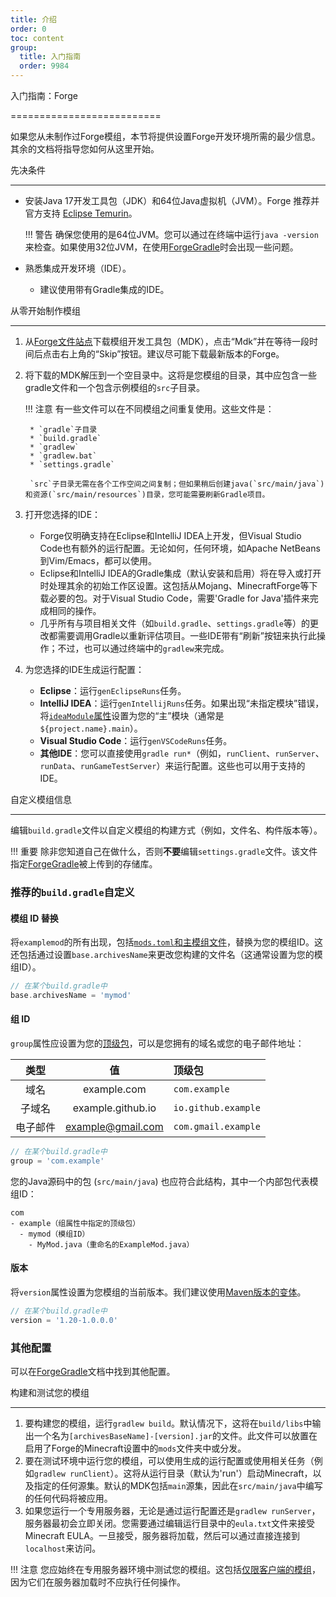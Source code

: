 ```yaml
---
title: 介绍
order: 0
toc: content
group:
  title: 入门指南
  order: 9984
---
```

入门指南：Forge

==========================

如果您从未制作过Forge模组，本节将提供设置Forge开发环境所需的最少信息。其余的文档将指导您如何从这里开始。

先决条件

-------------

* 安装Java 17开发工具包（JDK）和64位Java虚拟机（JVM）。Forge 推荐并官方支持 [Eclipse Temurin][jdk]。

    !!! 警告
        确保您使用的是64位JVM。您可以通过在终端中运行`java -version`来检查。如果使用32位JVM，在使用[ForgeGradle]时会出现一些问题。

* 熟悉集成开发环境（IDE）。
    * 建议使用带有Gradle集成的IDE。

从零开始制作模组

--------------------

1. 从[Forge文件站点][files]下载模组开发工具包（MDK），点击“Mdk”并在等待一段时间后点击右上角的“Skip”按钮。建议尽可能下载最新版本的Forge。
2. 将下载的MDK解压到一个空目录中。这将是您模组的目录，其中应包含一些gradle文件和一个包含示例模组的`src`子目录。

    !!! 注意
        有一些文件可以在不同模组之间重复使用。这些文件是：
  
        * `gradle`子目录
        * `build.gradle`
        * `gradlew`
        * `gradlew.bat`
        * `settings.gradle`

        `src`子目录无需在各个工作空间之间复制；但如果稍后创建java(`src/main/java`)和资源(`src/main/resources`)目录，您可能需要刷新Gradle项目。

3. 打开您选择的IDE：
    * Forge仅明确支持在Eclipse和IntelliJ IDEA上开发，但Visual Studio Code也有额外的运行配置。无论如何，任何环境，如Apache NetBeans到Vim/Emacs，都可以使用。
    * Eclipse和IntelliJ IDEA的Gradle集成（默认安装和启用）将在导入或打开时处理其余的初始工作区设置。这包括从Mojang、MinecraftForge等下载必要的包。对于Visual Studio Code，需要'Gradle for Java'插件来完成相同的操作。
    * 几乎所有与项目相关文件（如`build.gradle`、`settings.gradle`等）的更改都需要调用Gradle以重新评估项目。一些IDE带有“刷新”按钮来执行此操作；不过，也可以通过终端中的`gradlew`来完成。
4. 为您选择的IDE生成运行配置：
    * **Eclipse**：运行`genEclipseRuns`任务。
    * **IntelliJ IDEA**：运行`genIntellijRuns`任务。如果出现“未指定模块”错误，将[`ideaModule`属性][config]设置为您的“主”模块（通常是`${project.name}.main`）。
    * **Visual Studio Code**：运行`genVSCodeRuns`任务。
    * **其他IDE**：您可以直接使用`gradle run*`（例如，`runClient`、`runServer`、`runData`、`runGameTestServer`）来运行配置。这些也可以用于支持的IDE。

自定义模组信息

--------------------------------

编辑`build.gradle`文件以自定义模组的构建方式（例如，文件名、构件版本等）。

!!! 重要
    除非您知道自己在做什么，否则**不要**编辑`settings.gradle`文件。该文件指定[ForgeGradle]被上传到的存储库。

### 推荐的`build.gradle`自定义

#### 模组 ID 替换

将`examplemod`的所有出现，包括[`mods.toml`和主模组文件][modfiles]，替换为您的模组ID。这还包括通过设置`base.archivesName`来更改您构建的文件名（这通常设置为您的模组ID）。

```gradle
// 在某个build.gradle中
base.archivesName = 'mymod'
```

#### 组 ID

`group`属性应设置为您的[顶级包][packaging]，可以是您拥有的域名或您的电子邮件地址：

类型      | 值              | 顶级包
:---:     | :---:            | :---
域名      | example.com      | `com.example`
子域名    | example.github.io| `io.github.example`
电子邮件  | example@gmail.com| `com.gmail.example`

```gradle
// 在某个build.gradle中
group = 'com.example'
```

您的Java源码中的包 (`src/main/java`) 也应符合此结构，其中一个内部包代表模组ID：

```text
com
- example（组属性中指定的顶级包）
  - mymod（模组ID）
    - MyMod.java（重命名的ExampleMod.java）
```

#### 版本

将`version`属性设置为您模组的当前版本。我们建议使用[Maven版本的变体][mvnver]。

```gradle
// 在某个build.gradle中
version = '1.20-1.0.0.0'
```

### 其他配置

可以在[ForgeGradle]文档中找到其他配置。

构建和测试您的模组

-----------------------------

1. 要构建您的模组，运行`gradlew build`。默认情况下，这将在`build/libs`中输出一个名为`[archivesBaseName]-[version].jar`的文件。此文件可以放置在启用了Forge的Minecraft设置中的`mods`文件夹中或分发。
2. 要在测试环境中运行您的模组，可以使用生成的运行配置或使用相关任务（例如`gradlew runClient`）。这将从运行目录（默认为'run'）启动Minecraft，以及指定的任何源集。默认的MDK包括`main`源集，因此在`src/main/java`中编写的任何代码将被应用。
3. 如果您运行一个专用服务器，无论是通过运行配置还是`gradlew runServer`，服务器最初会立即关闭。您需要通过编辑运行目录中的`eula.txt`文件来接受Minecraft EULA。一旦接受，服务器将加载，然后可以通过直接连接到`localhost`来访问。

!!! 注意
    您应始终在专用服务器环境中测试您的模组。这包括[仅限客户端的模组][client]，因为它们在服务器加载时不应执行任何操作。

[jdk]: https://adoptium.net/temurin/releases?version=17 "Eclipse Temurin 17 预构建二进制文件"
[ForgeGradle]: https://docs.minecraftforge.net/en/fg-6.x

[files]: https://files.minecraftforge.net "Forge文件发布站点"
[config]: https://docs.minecraftforge.net/en/fg-6.x/configuration/runs/

[modfiles]: ./modfiles.md
[packaging]: ./structuring.md#packaging
[mvnver]: ./versioning.md
[client]: ../concepts/sides.md#writing-one-sided-mods